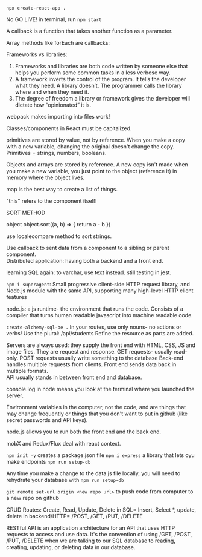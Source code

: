 ```npx create-react-app .```

No GO LIVE!  in terminal, run ```npm start```

A callback is a function that takes another function as a parameter.  

Array methods like forEach are callbacks:

Frameworks vs libraries:
1. Frameworks and libraries are both code written by someone else that helps you perform some common tasks in a less verbose way.
1. A framework inverts the control of the program. It tells the developer what they need. A library doesn’t. The programmer calls the library where and when they need it.
1. The degree of freedom a library or framework gives the developer will dictate how “opinionated” it is.

webpack makes importing into files work! 

Classes/components in React must be capitalized.

primitives are stored by value, not by reference.  When you make a copy with a new variable, changing the original doesn't change the copy.  Primitives = strings, numbers, booleans.

Objects and arrays are stored by reference.  A new copy isn't made when you make a new variable, you just point to the object (reference it) in memory where the object lives.

map is the best way to create a list of things.


"this" refers to the component itself!

SORT METHOD

object
object.sort((a, b) => {
  return a - b
})

use localecompare method to sort strings.


Use callback to sent data from a component to a sibling or parent component.  
Distributed application: having both a backend and a front end.


learning SQL again: to varchar, use text instead.  still testing in jest.


```npm i superagent```:
Small progressive client-side HTTP request library, and Node.js module with the same API, supporting many high-level HTTP client features

node.js:
a js runtime- the environment that runs the code.  Consists of a compiler that turns human readable javascript into machine readable code.

```create-alchemy-sql-be .```
In your routes, use only nouns- no actions or verbs!
Use the plural: /api/students
Refine the resource as parts are added.

Servers are always used: they supply the front end with HTML, CSS, JS and image files.
They are request and response.
GET requests- usually read-only.
POST requests usually write something to the database
Back-end handles multiple requests from clients.  Front end sends data back in multiple formats.  
API usually stands in between front end and database.

console.log in node means you look at the terminal where you launched the server.

Environment variables in the computer, not the code, and are things that may change frequently or things that you don't want to put in github (like secret passwords and API keys).

node.js allows you to run both the front end and the back end.

mobX and Redux/Flux deal with react context.  

```npm init -y``` creates a package.json file
```npm i express``` a library that lets oyu make endpoints
```npm run setup-db```


Any time you make a change to the data.js file locally, you will need to rehydrate your database with ```npm run setup-db```

```git remote set-url origin <new repo url>``` to push code from computer to a new repo on github

CRUD Routes:
Create, Read, Update, Delete
in SQL= Insert, Select *, update, delete
in backend/HTTP= /POST, /GET, /PUT, /DELETE

RESTful API is an application architecture for an API that uses HTTP requests to access and use data.  It's the convention of using /GET, /POST, /PUT, /DELETE when we are talking to our SQL database to reading, creating, updating, or deleting data in our database.  


